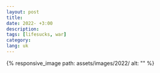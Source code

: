 ```yaml
---
layout: post
title: 
date: 2022- +3:00
description: 
tags: [lifesucks, war]
category: 
lang: uk
---
```


{% responsive_image path: assets/images/2022/ alt: "" %}